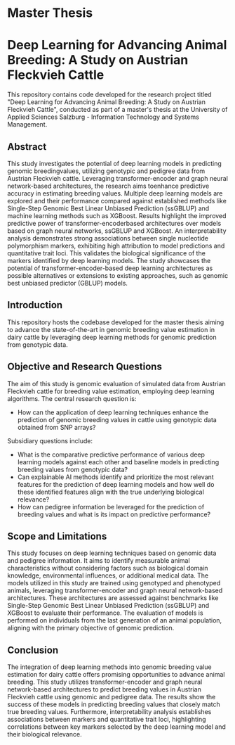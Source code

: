 # Master Thesis

# Deep Learning for Advancing Animal Breeding: A Study on Austrian Fleckvieh Cattle

This repository contains code developed for the research project titled "Deep Learning for Advancing Animal Breeding: A Study on Austrian Fleckvieh Cattle", conducted as part of a master's thesis at the University of Applied Sciences Salzburg - 
Information Technology and Systems Management.

## Abstract

This study investigates the potential of deep learning models in predicting genomic breedingvalues, utilizing genotypic and pedigree data from Austrian Fleckvieh cattle. Leveraging transformer-encoder and graph neural network-based architectures, the research aims toenhance predictive accuracy in estimating breeding values. Multiple deep learning models are explored and their performance compared against established methods like Single-Step Genomic Best Linear Unbiased Prediction (ssGBLUP) and machine learning methods such as XGBoost. Results highlight the improved predictive power of transformer-encoderbased architectures over models based on graph neural networks, ssGBLUP and XGBoost. An interpretability analysis demonstrates strong associations between single nucleotide polymorphism markers, exhibiting high attribution to model predictions and quantitative trait loci. This validates the biological significance of the markers identified by deep learning models. The study showcases the potential of transformer-encoder-based deep learning architectures as possible alternatives or extensions to existing approaches, such as genomic best unbiased predictor (GBLUP) models.

## Introduction

This repository hosts the codebase developed for the master thesis aiming to advance the state-of-the-art in genomic breeding value estimation in dairy cattle by leveraging deep learning methods for genomic prediction from genotypic data.

## Objective and Research Questions

The aim of this study is genomic evaluation of simulated data from Austrian Fleckvieh cattle for breeding value estimation, employing deep learning algorithms.
The central research question is:
- How can the application of deep learning techniques enhance the prediction of genomic breeding values in cattle using genotypic data obtained from SNP arrays?

Subsidiary questions include:
- What is the comparative predictive performance of various deep learning models against each other and baseline models in predicting breeding values from genotypic data?
- Can explainable AI methods identify and prioritize the most relevant features for the prediction of deep learning models and how well do these identified features align with the true underlying biological relevance?
- How can pedigree information be leveraged for the prediction of breeding values and what is its impact on predictive performance?

## Scope and Limitations

This study focuses on deep learning techniques based on genomic data and pedigree information. It aims to identify measurable animal characteristics without considering factors such as biological domain knowledge, environmental influences, or additional medical data. The models utilized in this study are trained using genotyped and phenotyped animals, leveraging transformer-encoder and graph neural network-based architectures. These architectures are assessed against benchmarks like Single-Step Genomic Best Linear Unbiased Prediction (ssGBLUP) and XGBoost to evaluate their performance. The evaluation of models is performed on individuals from the last generation of an animal population, aligning with the primary objective of genomic prediction.

## Conclusion

The integration of deep learning methods into genomic breeding value estimation for dairy cattle offers promising opportunities to advance animal breeding. This study utilizes transformer-encoder and graph neural network-based architectures to predict breeding values in Austrian Fleckvieh cattle using genomic and pedigree data. The results show the success of these models in predicting breeding values that closely match true breeding values. Furthermore, interpretability analysis establishes associations between markers and quantitative trait loci, highlighting correlations between key markers selected by the deep learning model and their biological relevance.
